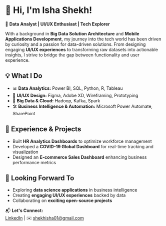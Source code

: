 # 👋 Hi, I'm Isha Shekh!  
🚀 **Data Analyst | UI/UX Enthusiast | Tech Explorer**  

With a background in **Big Data Solution Architecture** and **Mobile Applications Development**, my journey into the tech world has been driven by curiosity and a passion for data-driven solutions. From designing engaging **UI/UX experiences** to transforming raw datasets into actionable insights, I strive to bridge the gap between functionality and user experience.  

## 💡 What I Do  
- 📊 **Data Analytics:** Power BI, SQL, Python, R, Tableau  
- 🎨 **UI/UX Design:** Figma, Adobe XD, Wireframing, Prototyping  
- 🚀 **Big Data & Cloud:** Hadoop, Kafka, Spark  
- 🛠 **Business Intelligence & Automation:** Microsoft Power Automate, SharePoint  

## 🌟 Experience & Projects  
- Built **HR Analytics Dashboards** to optimize workforce management  
- Developed a **COVID-19 Global Dashboard** for real-time tracking and visualization  
- Designed an **E-commerce Sales Dashboard** enhancing business performance metrics  

## 🎯 Looking Forward To  
- Exploring **data science applications** in business intelligence  
- Creating **engaging UI/UX experiences** backed by data  
- Collaborating on **exciting open-source projects**  

📬 **Let's Connect:**  
[LinkedIn](https://linkedin.com/in/ishashekh) | ✉️ shekhisha01@gmail.com  
